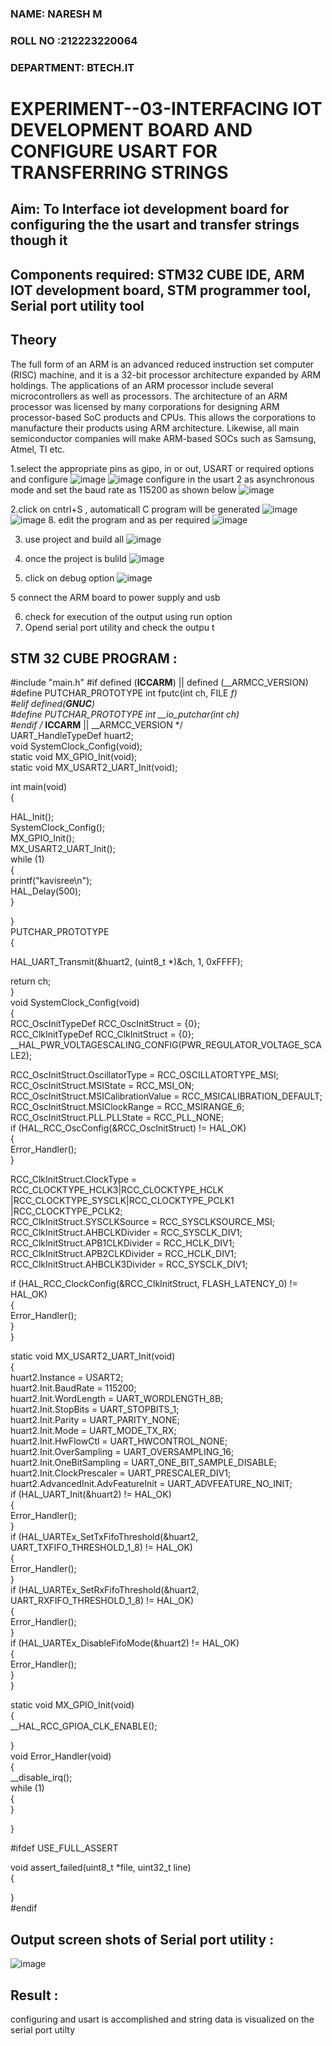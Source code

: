###  NAME: NARESH M
###  ROLL NO :212223220064
###  DEPARTMENT: BTECH.IT

# EXPERIMENT--03-INTERFACING IOT DEVELOPMENT BOARD AND CONFIGURE USART FOR TRANSFERRING STRINGS 
## Aim: To Interface iot development board for configuring the the usart and transfer strings though it 
## Components required: STM32 CUBE IDE, ARM IOT development board,  STM programmer tool, Serial port utility tool 
## Theory 
The full form of an ARM is an advanced reduced instruction set computer (RISC) machine, and it is a 32-bit processor architecture expanded by ARM holdings. The applications of an ARM processor include several microcontrollers as well as processors. The architecture of an ARM processor was licensed by many corporations for designing ARM processor-based SoC products and CPUs. This allows the corporations to manufacture their products using ARM architecture. Likewise, all main semiconductor companies will make ARM-based SOCs such as Samsung, Atmel, TI etc.


1.select the appropriate pins as gipo, in or out, USART or required options and configure 
![image](https://user-images.githubusercontent.com/36288975/226189403-f7179f1a-3eae-4637-826b-ab4ec35ba1e1.png)
![image](https://user-images.githubusercontent.com/36288975/226189425-2b2414ce-49b3-4b61-a260-c658cb2e4152.png)
configure in the usart 2 as asynchronous mode and set the baud rate as 115200 as shown below 
![image](https://user-images.githubusercontent.com/36288975/234776631-d6a84ef4-904c-4eac-98ed-ab6253e9379c.png)

  
2.click on cntrl+S , automaticall C program will be generated 
![image](https://user-images.githubusercontent.com/36288975/226189443-8b43451d-0b14-47e4-a20b-cc09c6ad8458.png)
![image](https://user-images.githubusercontent.com/36288975/226189450-85ffa969-2ffb-4788-81e5-72d60fdda0f1.png)
8. edit the program and as per required 
![image](https://user-images.githubusercontent.com/36288975/226189461-a573e62f-a109-4631-a250-a20925758fe0.png)

3. use project and build all 
![image](https://user-images.githubusercontent.com/36288975/226189554-3f7101ac-3f41-48fc-abc7-480bd6218dec.png)
10. once the project is bulild 
![image](https://user-images.githubusercontent.com/36288975/226189577-c61cc1eb-3990-4968-8aa6-aefffc766b70.png)

4. click on debug option 
![image](https://user-images.githubusercontent.com/36288975/226189625-37daa9a3-62e9-42b5-a5ce-2ac63345905b.png)

5 connect the  ARM board to power supply and usb 


6. check for execution of the output using run option
7. Opend serial port utility and check the outpu t



## STM 32 CUBE PROGRAM :
#include "main.h" 
#if defined (__ICCARM__) || defined (__ARMCC_VERSION)  
#define PUTCHAR_PROTOTYPE int fputc(int ch, FILE *f)  
#elif defined(__GNUC__)  
#define PUTCHAR_PROTOTYPE int __io_putchar(int ch)  
#endif /* __ICCARM__ || __ARMCC_VERSION */   
UART_HandleTypeDef huart2;  
void SystemClock_Config(void);  
static void MX_GPIO_Init(void);  
static void MX_USART2_UART_Init(void);  

int main(void)    
{  
 
  HAL_Init();   
  SystemClock_Config();  
  MX_GPIO_Init();  
  MX_USART2_UART_Init();  
  while (1)  
  {   
	  printf("kavisree\n");   
	  HAL_Delay(500);  
  }  
  
}   
PUTCHAR_PROTOTYPE   
{  

  HAL_UART_Transmit(&huart2, (uint8_t *)&ch, 1, 0xFFFF);   

  return ch;   
}  
void SystemClock_Config(void)  
{  
  RCC_OscInitTypeDef RCC_OscInitStruct = {0};   
  RCC_ClkInitTypeDef RCC_ClkInitStruct = {0};   
  __HAL_PWR_VOLTAGESCALING_CONFIG(PWR_REGULATOR_VOLTAGE_SCALE2);  
  
  RCC_OscInitStruct.OscillatorType = RCC_OSCILLATORTYPE_MSI;   
  RCC_OscInitStruct.MSIState = RCC_MSI_ON;   
  RCC_OscInitStruct.MSICalibrationValue = RCC_MSICALIBRATION_DEFAULT;   
  RCC_OscInitStruct.MSIClockRange = RCC_MSIRANGE_6;   
  RCC_OscInitStruct.PLL.PLLState = RCC_PLL_NONE;  
  if (HAL_RCC_OscConfig(&RCC_OscInitStruct) != HAL_OK)  
  {  
    Error_Handler();  
  }   
  
  RCC_ClkInitStruct.ClockType = RCC_CLOCKTYPE_HCLK3|RCC_CLOCKTYPE_HCLK   
                              |RCC_CLOCKTYPE_SYSCLK|RCC_CLOCKTYPE_PCLK1   
                              |RCC_CLOCKTYPE_PCLK2;  
  RCC_ClkInitStruct.SYSCLKSource = RCC_SYSCLKSOURCE_MSI;   
  RCC_ClkInitStruct.AHBCLKDivider = RCC_SYSCLK_DIV1;  
  RCC_ClkInitStruct.APB1CLKDivider = RCC_HCLK_DIV1;   
  RCC_ClkInitStruct.APB2CLKDivider = RCC_HCLK_DIV1;    
  RCC_ClkInitStruct.AHBCLK3Divider = RCC_SYSCLK_DIV1;   

  if (HAL_RCC_ClockConfig(&RCC_ClkInitStruct, FLASH_LATENCY_0) != HAL_OK)   
  {  
    Error_Handler();  
  }  
}   

static void MX_USART2_UART_Init(void)   
{  
  huart2.Instance = USART2;  
  huart2.Init.BaudRate = 115200;  
  huart2.Init.WordLength = UART_WORDLENGTH_8B;   
  huart2.Init.StopBits = UART_STOPBITS_1;  
  huart2.Init.Parity = UART_PARITY_NONE;   
  huart2.Init.Mode = UART_MODE_TX_RX;   
  huart2.Init.HwFlowCtl = UART_HWCONTROL_NONE;  
  huart2.Init.OverSampling = UART_OVERSAMPLING_16;   
  huart2.Init.OneBitSampling = UART_ONE_BIT_SAMPLE_DISABLE;   
  huart2.Init.ClockPrescaler = UART_PRESCALER_DIV1;  
  huart2.AdvancedInit.AdvFeatureInit = UART_ADVFEATURE_NO_INIT;  
  if (HAL_UART_Init(&huart2) != HAL_OK)  
  {  
    Error_Handler();   
  }  
  if (HAL_UARTEx_SetTxFifoThreshold(&huart2, UART_TXFIFO_THRESHOLD_1_8) != HAL_OK)  
  {  
    Error_Handler();  
  }  
  if (HAL_UARTEx_SetRxFifoThreshold(&huart2, UART_RXFIFO_THRESHOLD_1_8) != HAL_OK)  
  {  
    Error_Handler();   
  }   
  if (HAL_UARTEx_DisableFifoMode(&huart2) != HAL_OK)   
  {   
    Error_Handler();   
  }  
}  

static void MX_GPIO_Init(void)   
{   
  __HAL_RCC_GPIOA_CLK_ENABLE();   

}   
void Error_Handler(void)   
{   
  __disable_irq();   
  while (1)   
  {   
  }   
 
}  

#ifdef  USE_FULL_ASSERT   

void assert_failed(uint8_t *file, uint32_t line)   
{   
  
}   
#endif  



## Output screen shots of Serial port utility   :
![image](https://github.com/kavisree86/-EXPERIMENT--03-INTERFACE-IOT-BOARD-AND-CONFIGURE-USART-TO-TRANSFER-STRINGS-/assets/145759687/c190072b-3886-4e05-bd48-dde426c4f6f0)

 
 
 
 
## Result :
configuring and usart is accomplished and string data is visualized on the serial port utilty
